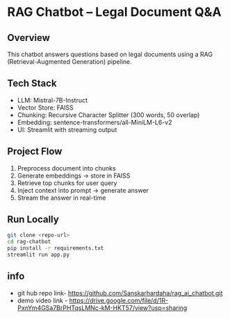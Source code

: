 # RAG Chatbot – Legal Document Q&A

##  Overview
This chatbot answers questions based on legal documents using a RAG (Retrieval-Augmented Generation) pipeline.

##  Tech Stack
-  LLM: Mistral-7B-Instruct
-  Vector Store: FAISS
-  Chunking: Recursive Character Splitter (300 words, 50 overlap)
-  Embedding: sentence-transformers/all-MiniLM-L6-v2
-  UI: Streamlit with streaming output

##  Project Flow
1. Preprocess document into chunks
2. Generate embeddings → store in FAISS
3. Retrieve top chunks for user query
4. Inject context into prompt → generate answer
5. Stream the answer in real-time

##  Run Locally
```bash
git clone <repo-url>
cd rag-chatbot
pip install -r requirements.txt
streamlit run app.py
```



##  info
- git hub repo link- https://github.com/Sanskarhardaha/rag_ai_chatbot.git
- demo video link - https://drive.google.com/file/d/1R-PxnYm4GSa7BrPHTqsLMNc-kM-HKT57/view?usp=sharing
